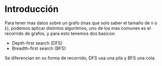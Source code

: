 # Introducción

Para tener mas datos sobre un grafo (mas que solo saber el tamaño de 
`V` o `E`), podemos aplicar distintos algoritmos, uno de los mas comunes es 
el recorrido de grafos, y para esto tenemos dos basicos:

- Depth-first search (DFS)
- Breadth-first search (BFS)

Se diferencian en su forma de recorrido, DFS usa una pila y BFS una cola.
